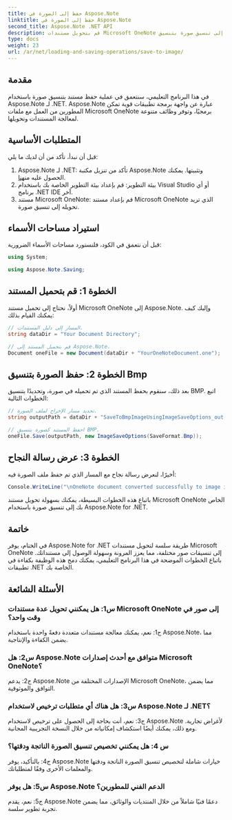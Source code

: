 ```yaml
---
title: حفظ إلى الصورة في Aspose.Note
linktitle: حفظ إلى الصورة في Aspose.Note
second_title: Aspose.Note .NET API
description: قم بتحويل مستندات Microsoft OneNote بسهولة إلى تنسيق صورة بتنسيق BMP باستخدام Aspose.Note لـ .NET. تكامل سلس وخطوات سهلة ووظائف قوية.
type: docs
weight: 23
url: /ar/net/loading-and-saving-operations/save-to-image/
---
```

## مقدمة

في هذا البرنامج التعليمي، سنتعمق في عملية حفظ مستند بتنسيق صورة باستخدام Aspose.Note لـ .NET. Aspose.Note عبارة عن واجهة برمجة تطبيقات قوية تمكن المطورين من العمل مع ملفات Microsoft OneNote برمجيًا، وتوفر وظائف متنوعة لمعالجة المستندات وتحويلها.

## المتطلبات الأساسية

قبل أن نبدأ، تأكد من أن لديك ما يلي:

1.  Aspose.Note لـ .NET: تأكد من تنزيل مكتبة Aspose.Note وتثبيتها. يمكنك الحصول عليه من[هنا](https://releases.aspose.com/note/net/).
2. بيئة التطوير: قم بإعداد بيئة التطوير الخاصة بك باستخدام Visual Studio أو أي برنامج .NET IDE آخر.
3. مستند Microsoft OneNote: قم بإعداد مستند Microsoft OneNote الذي تريد تحويله إلى تنسيق صورة.

## استيراد مساحات الأسماء

قبل أن نتعمق في الكود، فلنستورد مساحات الأسماء الضرورية:

```csharp
using System;

using Aspose.Note.Saving;
```

## الخطوة 1: قم بتحميل المستند

أولاً، نحتاج إلى تحميل مستند Microsoft OneNote إلى Aspose.Note. وإليك كيف يمكنك القيام بذلك:

```csharp
// المسار إلى دليل المستندات.
string dataDir = "Your Document Directory";

// قم بتحميل المستند إلى Aspose.Note.
Document oneFile = new Document(dataDir + "YourOneNoteDocument.one");
```

## الخطوة 2: حفظ الصورة بتنسيق Bmp

بعد ذلك، سنقوم بحفظ المستند الذي تم تحميله في صورة، وتحديدًا بتنسيق BMP. اتبع الخطوات التالية:

```csharp
// تحديد مسار الإخراج لملف الصورة.
string outputPath = dataDir + "SaveToBmpImageUsingImageSaveOptions_out.bmp";

// احفظ المستند كصورة بتنسيق BMP.
oneFile.Save(outputPath, new ImageSaveOptions(SaveFormat.Bmp));
```

## الخطوة 3: عرض رسالة النجاح

أخيرًا، لنعرض رسالة نجاح مع المسار الذي تم حفظ ملف الصورة فيه:

```csharp
Console.WriteLine("\nOneNote document converted successfully to image in BMP format.\nFile saved at " + outputPath);
```

باتباع هذه الخطوات البسيطة، يمكنك بسهولة تحويل مستند Microsoft OneNote الخاص بك إلى تنسيق صورة باستخدام Aspose.Note for .NET.

## خاتمة

في الختام، يوفر Aspose.Note for .NET طريقة سلسة لتحويل مستندات Microsoft OneNote إلى تنسيقات صور مختلفة، مما يعزز المرونة وسهولة الوصول إلى مستنداتك. باتباع الخطوات الموضحة في هذا البرنامج التعليمي، يمكنك دمج هذه الوظيفة بكفاءة في تطبيقات .NET الخاصة بك.

## الأسئلة الشائعة

### س1: هل يمكنني تحويل عدة مستندات Microsoft OneNote إلى صور في وقت واحد؟

ج1: نعم، يمكنك معالجة مستندات متعددة دفعةً واحدة باستخدام Aspose.Note، مما يضمن الكفاءة والإنتاجية.

### س2: هل Aspose.Note متوافق مع أحدث إصدارات Microsoft OneNote؟

ج2: يدعم Aspose.Note الإصدارات المختلفة من Microsoft OneNote، مما يضمن التوافق والموثوقية.

### س3: هل هناك أي متطلبات ترخيص لاستخدام Aspose.Note لـ .NET؟

ج3: نعم، أنت بحاجة إلى الحصول على ترخيص لاستخدام Aspose.Note لأغراض تجارية. ومع ذلك، يمكنك أيضًا استكشاف إمكانياته من خلال النسخة التجريبية المجانية.

### س 4: هل يمكنني تخصيص تنسيق الصورة الناتجة ودقتها؟

ج4: بالتأكيد، يوفر Aspose.Note خيارات شاملة لتخصيص تنسيق الصورة الناتجة ودقتها والمعلمات الأخرى وفقًا لمتطلباتك.

### س5: هل يوفر Aspose.Note الدعم الفني للمطورين؟

ج5: نعم، يقدم Aspose.Note دعمًا فنيًا شاملاً من خلال المنتديات والوثائق، مما يضمن تجربة تطوير سلسة.